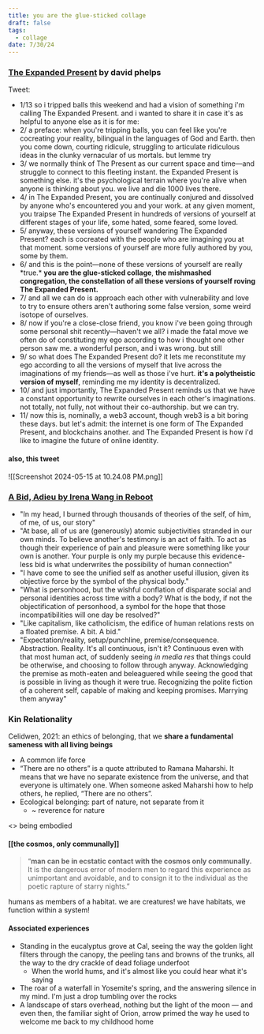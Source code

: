 ```yaml
---
title: you are the glue-sticked collage
draft: false
tags:
  - collage
date: 7/30/24
---
```

### [The Expanded Present](https://twitter.com/divine_economy/status/1584603692224761856 ) by david phelps
Tweet:
* 1/13 so i tripped balls this weekend and had a vision of something i'm calling The Expanded Present. and i wanted to share it in case it's as helpful to anyone else as it is for me:
* 2/ a preface: when you're tripping balls, you can feel like you're cocreating your reality, bilingual in the languages of God and Earth. then you come down, courting ridicule, struggling to articulate ridiculous ideas in the clunky vernacular of us mortals. but lemme try
* 3/ we normally think of The Present as our current space and time—and struggle to connect to this fleeting instant. the Expanded Present is something else. it's the psychological terrain where you're alive when anyone is thinking about you. we live and die 1000 lives there.
* 4/ in The Expanded Present, you are continually conjured and dissolved by anyone who's encountered you and your work. at any given moment, you traipse The Expanded Present in hundreds of versions of yourself at different stages of your life, some hated, some feared, some loved.
* 5/ anyway, these versions of yourself wandering The Expanded Present? each is cocreated with the people who are imagining you at that moment. some versions of yourself are more fully authored by you, some by them.
* 6/ and this is the point—none of these versions of yourself are really \*true.\* **you are the glue-sticked collage**, **the mishmashed congregation, the constellation of all these versions of yourself roving The Expanded Present.**
* 7/ and all we can do is approach each other with vulnerability and love to try to ensure others aren't authoring some false version, some weird isotope of ourselves.
* 8/ now if you're a close-close friend, you know i've been going through some personal shit recently—haven't we all? i made the fatal move we often do of constituting my ego according to how i thought one other person saw me. a wonderful person, and i was wrong. but still
* 9/ so what does The Expanded Present do? it lets me reconstitute my ego according to all the versions of myself that live across the imaginations of my friends—as well as those i've hurt. **it's a polytheistic version of myself**, reminding me my identity is decentralized.
* 10/ and just importantly, The Expanded Present reminds us that we have a constant opportunity to rewrite ourselves in each other's imaginations. not totally, not fully, not without their co-authorship. but we can try.
* 11/ now this is, nominally, a web3 account, though web3 is a bit boring these days. but let's admit: the internet is one form of The Expanded Present, and blockchains another. and The Expanded Present is how i'd like to imagine the future of online identity.

#### also, this tweet
![[Screenshot 2024-05-15 at 10.24.08 PM.png]]

### [A Bid, Adieu by Irena Wang in Reboot](https://joinreboot.org/p/adieu)
* "In my head, I burned through thousands of theories of the self, of him, of me, of us, our story"
* "At base, all of us are (generously) atomic subjectivities stranded in our own minds. To believe another's testimony is an act of faith. To act as though their experience of pain and pleasure were something like your own is another. Your purple is only my purple because this evidence-less bid is what underwrites the possibility of human connection"
* "I have come to see the unified self as another useful illusion, given its objective force by the symbol of the physical body."
* "What is personhood, but the wishful conflation of disparate social and personal identities across time with a body? What is the body, if not the objectification of personhood, a symbol for the hope that those incompatibilities will one day be resolved?"
* "Like capitalism, like catholicism, the edifice of human relations rests on a floated premise. A bit. A bid."
* "Expectation/reality, setup/punchline, premise/consequence. Abstraction. Reality. It's all continuous, isn't it? Continuous even with that most human act, of suddenly seeing *in media res* that things could be otherwise, and choosing to follow through anyway. Acknowledging the premise as moth-eaten and beleaguered while seeing the good that is possible in living as though it were true. Recognizing the polite fiction of a coherent self, capable of making and keeping promises. Marrying them anyway"

### Kin Relationality
Celidwen, 2021: an ethics of belonging, that we **share a fundamental sameness with all living beings**
* A common life force
* “There are no others” is a quote attributed to Ramana Maharshi. It means that we have no separate existence from the universe, and that everyone is ultimately one. When someone asked Maharshi how to help others, he replied, “There are no others”.
* Ecological belonging: part of nature, not separate from it
	* ~ reverence for nature

<> being embodied
#### [[the cosmos, only communally]]
> “**man can be in ecstatic contact with the cosmos only communally.** It is the dangerous error of modern men to regard this experience as unimportant and avoidable, and to consign it to the individual as the poetic rapture of starry nights.”

humans as members of a habitat. we are creatures! we have habitats, we function within a system!
#### Associated experiences
* Standing in the eucalyptus grove at Cal, seeing the way the golden light filters through the canopy, the peeling tans and browns of the trunks, all the way to the dry crackle of dead foliage underfoot
	* When the world hums, and it's almost like you could hear what it's saying
* The roar of a waterfall in Yosemite's spring, and the answering silence in my mind. I'm just a drop tumbling over the rocks
* A landscape of stars overhead, nothing but the light of the moon — and even then, the familiar sight of Orion, arrow primed the way he used to welcome me back to my childhood home